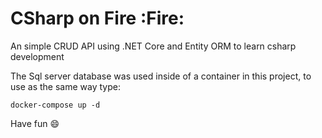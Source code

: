 # CSharp on Fire :Fire:

An simple CRUD API using .NET Core and Entity ORM to learn csharp development

The Sql server database was used inside of a container in this project, to use as the same way type: 

```console 
docker-compose up -d
```

Have fun :smile: